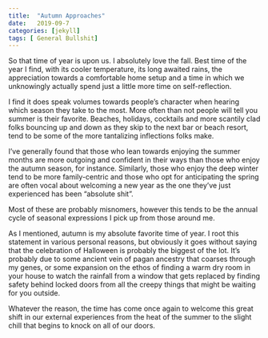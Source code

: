 ```yaml
---
title:  "Autumn Approaches"
date:   2019-09-7
categories: [jekyll]
tags: [ General Bullshit]
---
```


So that time of year is upon us. I absolutely love the fall. Best time of the year I find, with its cooler temperature, its long awaited rains, the appreciation towards a comfortable home setup and a time in which we unknowingly actually spend just a little more time on self-reflection.


I find it does speak volumes towards people’s character when hearing which season they take to the most. More often than not people will tell you summer is their favorite. Beaches, holidays, cocktails and more scantily clad folks bouncing up and down as they skip to the next bar or beach resort,  tend to be some of the more tantalizing inflections folks make. 

I’ve generally found that those who lean towards enjoying the summer months are more outgoing and confident in their ways than those who enjoy the autumn season, for instance. Similarly, those who enjoy the deep winter tend to be more family-centric and those who opt for anticipating the spring are often vocal about welcoming a new year as the one they’ve just experienced has been “absolute shit”. 

Most of these are probably misnomers, however this tends to be the annual cycle of seasonal expressions I pick up from those around me. 


As I mentioned, autumn is my absolute favorite time of year. I root this statement in various personal reasons, but obviously it goes without saying that the celebration of Halloween is probably the biggest of the lot. It’s probably due to some ancient vein of pagan ancestry that coarses through my genes, or some expansion on the ethos of finding a warm dry room in your house to watch the rainfall from a window that gets replaced by finding safety behind locked doors from all the creepy things that might be waiting for you outside. 


Whatever the reason, the time has come once again to welcome this great shift in our external experiences from the heat of the summer to the slight chill that begins to knock on all of our doors. 